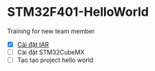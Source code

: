 # STM32F401-HelloWorld
Training for new team member


- [x] [Cài đặt IAR](https://github.com/4Yubox-oversite/STM32F401-HelloWorld/blob/master/C%C3%A0i%20%C4%91%E1%BA%B7t%20IAR)
- [ ] Cài đặt STM32CubeMX
- [ ] Tạo tạo project hello world
